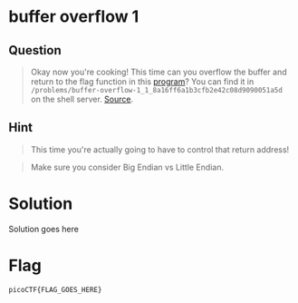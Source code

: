 # buffer overflow 1
## Question
>Okay now you're cooking! This time can you overflow the buffer and return to the flag function in this [program](files/vuln)? You can find it in `/problems/buffer-overflow-1_1_8a16ff6a1b3cfb2e42c08d9090051a5d` on the shell server. [Source](files/vuln.c).

## Hint
>This time you're actually going to have to control that return address!

>Make sure you consider Big Endian vs Little Endian.

# Solution
Solution goes here

# Flag
`picoCTF{FLAG_GOES_HERE}`
